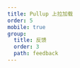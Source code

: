 ```yaml
---
title: Pullup 上拉加载
order: 5
mobile: true
group:
  title: 反馈
  order: 3
  path: feedback
---
```


<code src="../demo/Pullup.tsx"></code>
<API src="../src/Pullup.tsx"></API>
